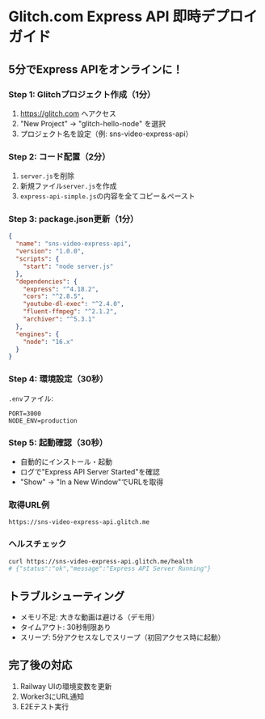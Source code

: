 # Glitch.com Express API 即時デプロイガイド

## 5分でExpress APIをオンラインに！

### Step 1: Glitchプロジェクト作成（1分）
1. https://glitch.com へアクセス
2. "New Project" → "glitch-hello-node" を選択
3. プロジェクト名を設定（例: sns-video-express-api）

### Step 2: コード配置（2分）
1. `server.js`を削除
2. 新規ファイル`server.js`を作成
3. `express-api-simple.js`の内容を全てコピー＆ペースト

### Step 3: package.json更新（1分）
```json
{
  "name": "sns-video-express-api",
  "version": "1.0.0",
  "scripts": {
    "start": "node server.js"
  },
  "dependencies": {
    "express": "^4.18.2",
    "cors": "^2.8.5",
    "youtube-dl-exec": "^2.4.0",
    "fluent-ffmpeg": "^2.1.2",
    "archiver": "^5.3.1"
  },
  "engines": {
    "node": "16.x"
  }
}
```

### Step 4: 環境設定（30秒）
`.env`ファイル:
```
PORT=3000
NODE_ENV=production
```

### Step 5: 起動確認（30秒）
- 自動的にインストール・起動
- ログで"Express API Server Started"を確認
- "Show" → "In a New Window"でURLを取得

### 取得URL例
```
https://sns-video-express-api.glitch.me
```

### ヘルスチェック
```bash
curl https://sns-video-express-api.glitch.me/health
# {"status":"ok","message":"Express API Server Running"}
```

## トラブルシューティング
- メモリ不足: 大きな動画は避ける（デモ用）
- タイムアウト: 30秒制限あり
- スリープ: 5分アクセスなしでスリープ（初回アクセス時に起動）

## 完了後の対応
1. Railway UIの環境変数を更新
2. Worker3にURL通知
3. E2Eテスト実行